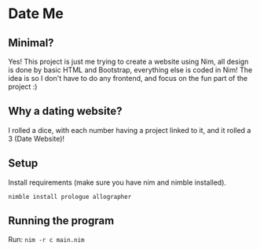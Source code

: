 # Date Me

## Minimal?

Yes! This project is just me trying to create a website using Nim, all design is done by basic HTML and Bootstrap, everything else is coded in Nim! The idea is so I don't have to do any frontend, and focus on the fun part of the project :)

## Why a dating website?

I rolled a dice, with each number having a project linked to it, and it rolled a 3 (Date Website)!

## Setup

Install requirements (make sure you have nim and nimble installed).


`nimble install prologue allographer`

## Running the program

Run: `nim -r c main.nim`
